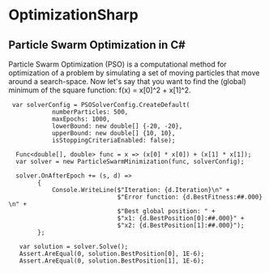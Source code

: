 # OptimizationSharp

## Particle Swarm Optimization in C#

Particle Swarm Optimization (PSO) is a computational method for optimization of a problem by simulating a set of moving particles that move around a search-space. Now let's say that you want to find the (global) minimum of the square  function: f(x) = x[0]^2 + x[1]^2.


     var solverConfig = PSOSolverConfig.CreateDefault(
                numberParticles: 500,
                maxEpochs: 1000,
                lowerBound: new double[] {-20, -20},
                upperBound: new double[] {10, 10},
                isStoppingCriteriaEnabled: false);
                
      Func<double[], double> func = x => (x[0] * x[0]) + (x[1] * x[1]);
      var solver = new ParticleSwarmMinimization(func, solverConfig);

      solver.OnAfterEpoch += (s, d) =>
            {
                Console.WriteLine($"Iteration: {d.Iteration}\n" +
                                  $"Error function: {d.BestFitness:##.000} \n" +
                                  $"Best global position: " +
                                  $"x1: {d.BestPosition[0]:##.000}" +
                                  $"x2: {d.BestPosition[1]:##.000}");
            };

       var solution = solver.Solve();
       Assert.AreEqual(0, solution.BestPosition[0], 1E-6);
       Assert.AreEqual(0, solution.BestPosition[1], 1E-6);
       
